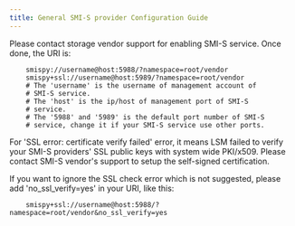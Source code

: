 ```yaml
---
title: General SMI-S provider Configuration Guide
---
```


Please contact storage vendor support for enabling SMI-S service.
Once done, the URI is:

        smispy://username@host:5988/?namespace=root/vendor
        smispy+ssl://username@host:5989/?namespace=root/vendor
        # The 'username' is the username of management account of
        # SMI-S service.
        # The 'host' is the ip/host of management port of SMI-S
        # service.
        # The '5988' and '5989' is the default port number of SMI-S
        # service, change it if your SMI-S service use other ports.

For 'SSL error: certificate verify failed' error, it means LSM failed to
verify your SMI-S providers' SSL public keys with system wide PKI/x509.
Please contact SMI-S vendor's support to setup the self-signed certification.

If you want to ignore the SSL check error which is not suggested, please
add 'no_ssl_verify=yes' in your URI, like this:

        smispy+ssl://username@host:5988/?namespace=root/vendor&no_ssl_verify=yes
